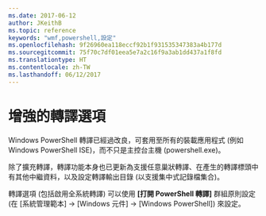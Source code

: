 ```yaml
---
ms.date: 2017-06-12
author: JKeithB
ms.topic: reference
keywords: "wmf,powershell,設定"
ms.openlocfilehash: 9f26960ea118eccf92b1f931535347383a4b177d
ms.sourcegitcommit: 75f70c7df01eea5e7a2c16f9a3ab1dd437a1f8fd
ms.translationtype: HT
ms.contentlocale: zh-TW
ms.lasthandoff: 06/12/2017
---
```

<a id="enhanced-transcription-options" class="xliff"></a>
# 增強的轉譯選項

Windows PowerShell 轉譯已經過改良，可套用至所有的裝載應用程式 (例如 Windows PowerShell ISE)，而不只是主控台主機 (powershell.exe)。

除了擴充轉譯，轉譯功能本身也已更新為支援任意巢狀轉譯、在產生的轉譯標頭中有其他中繼資料，以及設定轉譯輸出目錄 (以支援集中式記錄檔集合)。

轉譯選項 (包括啟用全系統轉譯) 可以使用 **[打開 PowerShell 轉譯]** 群組原則設定 (在 [系統管理範本] -> [Windows 元件] -> [Windows PowerShell]) 來設定。

